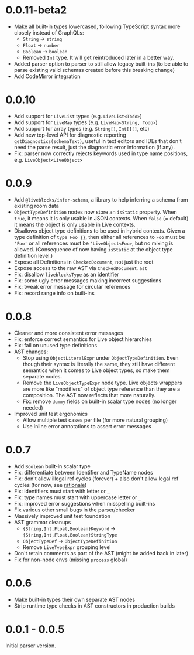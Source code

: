 # 0.0.11-beta2

- Make all built-in types lowercased, following TypeScript syntax more closely
  instead of GraphQLs:
  - `String` → `string`
  - `Float` → `number`
  - `Boolean` → `boolean`
  - Removed `Int` type. It will get reintroduced later in a better way.
- Added parser option to parser to still allow legacy built-ins (to be able to
  parse existing valid schemas created before this breaking change)
- Add CodeMirror integration

# 0.0.10

- Add support for `LiveList` types (e.g. `LiveList<Todo>`)
- Add support for `LiveMap` types (e.g. `LiveMap<String, Todo>`)
- Add support for array types (e.g. `String[]`, `Int[][]`, etc)
- Add new top-level API for diagnostic reporting `getDiagnostics(schemaText)`,
  useful in text editors and IDEs that don't need the parse result, just the
  diagnostic error information (if any).
- Fix: parser now correctly rejects keywords used in type name positions, e.g.
  `LiveObject<LiveObject>`

# 0.0.9

- Add `@liveblocks/infer-schema`, a library to help inferring a schema from
  existing room data
- `ObjectTypeDefinition` nodes now store an `isStatic` property. When `true`, it
  means it is only usable in JSON contexts. When `false` (= default) it means
  the object is only usable in Live contexts.
- Disallows object type definitions to be used in hybrid contexts. Given a type
  definition of `type Foo {}`, then either all references to `Foo` must be
  `'Foo'` or all references must be `'LiveObject<Foo>`, but no mixing is
  allowed. (Consequence of now having `isStatic` at the object type definition
  level.)
- Expose all Definitions in `CheckedDocument`, not just the root
- Expose access to the raw AST via `CheckedDocument.ast`
- Fix: disallow `liveblocksType` as an identifier
- Fix: some ugly error messages making incorrect suggestions
- Fix: tweak error message for circular references
- Fix: record range info on built-ins

# 0.0.8

- Cleaner and more consistent error messages
- Fix: enforce correct semantics for Live object hierarchies
- Fix: fail on unused type definitions
- AST changes:
  - Stop using `ObjectLiteralExpr` under `ObjectTypeDefinition`. Even though
    their syntax is literally the same, they still have different semantics when
    it comes to Live object types, so make them separate nodes.
  - Remove the `LiveObjectTypeExpr` node type. Live objects wrappers are more
    like "modifiers" of object type reference than they are a composition. The
    AST now reflects that more naturally.
  - Fix: remove `dummy` fields on built-in scalar type nodes (no longer needed)
- Improved unit test ergonomics
  - Allow multiple test cases per file (for more natural grouping)
  - Use inline error annotations to assert error messages

# 0.0.7

- Add `Boolean` built-in scalar type
- Fix: differentiate between Identifier and TypeName nodes
- Fix: don't allow illegal ref cycles (forever) + also don't allow legal ref
  cycles (for now, see
  [rationale](https://github.com/liveblocks/liveblocks.io/issues/910))
- Fix: identifiers must start with letter or `_`
- Fix: type names must start with uppercase letter or `_`
- Fix: improved error suggestions when misspelling built-ins
- Fix various other small bugs in the parser/checker
- Massively improved unit test foundation
- AST grammar cleanups
  - `{String,Int,Float,Boolean}Keyword` → `{String,Int,Float,Boolean}StringType`
  - `ObjectTypeDef` → `ObjectTypeDefinition`
  - Remove `LiveTypeExpr` grouping level
- Don't retain comments as part of the AST (might be added back in later)
- Fix for non-node envs (missing `process` global)

# 0.0.6

- Make built-in types their own separate AST nodes
- Strip runtime type checks in AST constructors in production builds

# 0.0.1 - 0.0.5

Initial parser version.
